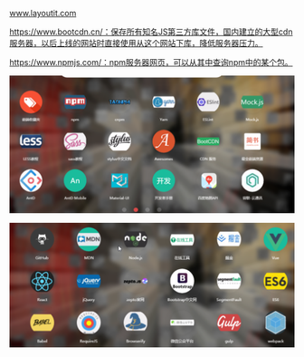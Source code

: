 www.layoutit.com

https://www.bootcdn.cn/：保存所有知名JS第三方库文件，国内建立的大型cdn服务器，以后上线的网站时直接使用从这个网站下库，降低服务器压力。

https://www.npmjs.com/：npm服务器网页，可以从其中查询npm中的某个包。



![image-20210112144631241](../前端笔记/media/网站/image-20210112144631241.png)

![image-20210112144643519](../前端笔记/media/网站/image-20210112144643519.png)







